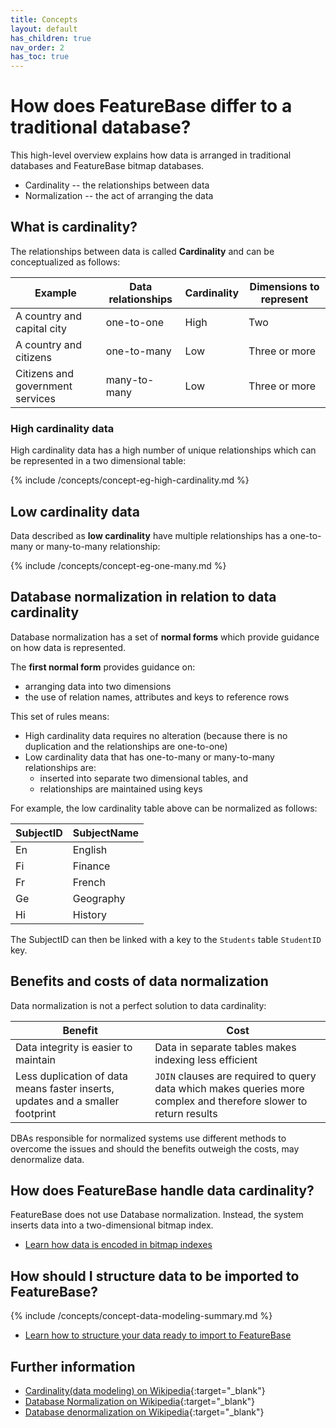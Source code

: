 ```yaml
---
title: Concepts
layout: default
has_children: true
nav_order: 2
has_toc: true
---
```

# How does FeatureBase differ to a traditional database?

This high-level overview explains how data is arranged in traditional databases and FeatureBase bitmap databases.

* Cardinality -- the relationships between data
* Normalization -- the act of arranging the data

## What is cardinality?

The relationships between data is called **Cardinality** and can be conceptualized as follows:

| Example | Data relationships | Cardinality | Dimensions to represent |
|---|---|---|---|
| A country and capital city | one-to-one | High | Two |
| A country and citizens | one-to-many | Low | Three or more |
| Citizens and government services | many-to-many | Low | Three or more |

### High cardinality data

High cardinality data has a high number of unique relationships which can be represented in a two dimensional table:

{% include /concepts/concept-eg-high-cardinality.md %}

## Low cardinality data

Data described as **low cardinality** have multiple relationships has a one-to-many or many-to-many relationship:

{% include /concepts/concept-eg-one-many.md %}

## Database normalization in relation to data cardinality

Database normalization has a set of **normal forms** which provide guidance on how data is represented.

The **first normal form** provides guidance on:
* arranging data into two dimensions
* the use of relation names, attributes and keys to reference rows

This set of rules means:
* High cardinality data requires no alteration (because there is no duplication and the relationships are one-to-one)
* Low cardinality data that has one-to-many or many-to-many relationships are:
  * inserted into separate two dimensional tables, and
  * relationships are maintained using keys

For example, the low cardinality table above can be normalized as follows:

| SubjectID | SubjectName |
|---|---|
| En | English |
| Fi | Finance |
| Fr | French |
| Ge | Geography |
| Hi | History |

The SubjectID can then be linked with a key to the `Students` table `StudentID` key.

<!--Need a schema diagram for this relationship for better clarity-->

## Benefits and costs of data normalization

Data normalization is not a perfect solution to data cardinality:

| Benefit | Cost |
|---|---|
| Data integrity is easier to maintain | Data in separate tables makes indexing less efficient |
| Less duplication of data means faster inserts, updates and a smaller footprint | `JOIN` clauses are required to query data which makes queries more complex and therefore slower to return results |

DBAs responsible for normalized systems use different methods to overcome the issues and should the benefits outweigh the costs, may denormalize data.

## How does FeatureBase handle data cardinality?

FeatureBase does not use Database normalization. Instead, the system inserts data into a two-dimensional bitmap index.

* [Learn how data is encoded in bitmap indexes](/docs/concepts/concept-fb-bitmaps)

## How should I structure data to be imported to FeatureBase?

{% include /concepts/concept-data-modeling-summary.md %}

* [Learn how to structure your data ready to import to FeatureBase](/docs/concepts/concept-data-modeling)

## Further information

* [Cardinality(data modeling) on Wikipedia](https://en.wikipedia.org/wiki/Cardinality_(data_modeling)){:target="_blank"}
* [Database Normalization on Wikipedia](https://en.wikipedia.org/wiki/Database_normalization){:target="_blank"}
* [Database denormalization on Wikipedia](https://en.wikipedia.org/wiki/Denormalization){:target="_blank"}
